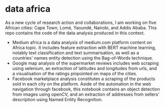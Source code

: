 # data africa
As a new cycle of research action and collaborations, I am working on five African cities: Cape Town, Lomé, Yaoundé, Nairobi, and Addis Ababa.  This repo contains the code of the data analysis produced in this context.

- Medium africa is a data analysis of medium.com platform content on Africa topic. It includes feature extraction with BERT machine learning, notably text classification and text summarisation, as well as a countries' names entity detection using the Bag-of-Words technique.
- Google map analysis of the supermarket reviews includes web scraping using selenium, an extraction of latitudes and longitudes from urls, and a visualisation of the ratings pinpointed on maps of the cities.
- Facebook marketplace analysis constitutes a scraping of the products sold in each city on the platform. Aside of the automation in the web navigation through facebook, this notebook contains an object detection from images using openCV, and an extraction of addresses from sellers' description using Named Entity Recognition.
